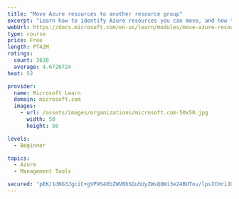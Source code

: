 ```yaml
---
title: "Move Azure resources to another resource group"
excerpt: "Learn how to identify Azure resources you can move, and how to move them to a new resource group."
webUrl: https://docs.microsoft.com/en-us/learn/modules/move-azure-resources-another-resource-group/
type: course
price: Free
length: PT42M
ratings:
  count: 3638
  average: 4.6720724
heat: 52

provider:
  name: Microsoft Learn
  domain: microsoft.com
  images:
    - url: /assets/images/organizations/microsoft.com-50x50.jpg
      width: 50
      height: 50

levels:
  - Beginner

topics:
  - Azure
  - Management Tools

secured: "pEK/1dNG3JgciC+gVP9S4EbZWVBhSQuhUyZWsQOWi3e24BUTov/lpsICHriJGQc2XZshhR2QkZATuYpxxom0rKG/bzgUfPth5Px2cgqVmcFFZRJ7xplICsyRhLmvbris1eVt/7Yq1uteO4wH2jk6ReCzT4V8gkEq2rxae679dkc3al6y3A/22+hqmedkvjbc4T1osSgo+ZLby8Agsk56Gl/nNFz0YSOusALvra6HeLVYgNIxJ0dCYKpcgDGu9mKV7JSs9fCfBjPc7ovOpzYitkbvrmtkSX589VSg/zrM/ZjkFZbnb6GQsUwKcwlBHdS6Qjayge3krWWDYIPEofuR76mRjeTtrwxR9ySYJDAbLrcp0r1H8Q3atLZG2zdmPRFpQTxXTtrHqg/bUWrPkwUB8qD39VeosG7qX4wVYw62rSw=;qhKeI73UHiXXS83HGZuqVg=="
---
```


